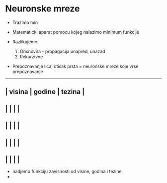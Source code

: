 # Neuronske mreze

- Trazimo min
- Matematicki aparat pomocu kojeg nalazimo minimum funkcije
- Razlikujemo:
    1. Onsnovna - propagacija unapred, unazad
    2. Rekurzivne
    
- Prepoznavanje lica, otisak prsta = neuronske mreze koje vrse prepoznavanje

-------------------------------------
|   visina  |   godine  |   tezina  |
-------------------------------------
|           |           |           |
-------------------------------------
|           |           |           |
-------------------------------------
|           |           |           |
-------------------------------------
|           |           |           |
-------------------------------------

- nadjemo funkciju zavisnosti od visine, godina i tezine
- 